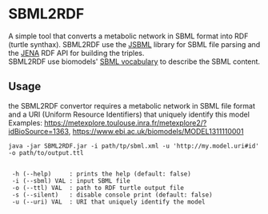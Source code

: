 # SBML2RDF

A simple tool that converts a metabolic network in SBML format into RDF (turtle synthax).
SBML2RDF use the [JSBML](http://sbml.org/Software/JSBML) library for SBML file parsing and the [JENA](https://jena.apache.org/documentation/rdf/index.html) RDF API for building the triples.  
SBML2RDF use biomodels' [SBML vocabulary](https://registry.identifiers.org/registry/biomodels.vocabulary) to describe the SBML content.


## Usage

the SBML2RDF convertor requires a metabolic network in SBML file format and a URI (Uniform Resource Identifiers) that uniquely identify this model
Examples: https://metexplore.toulouse.inra.fr/metexplore2/?idBioSource=1363, https://www.ebi.ac.uk/biomodels/MODEL1311110001

```
java -jar SBML2RDF.jar -i path/tp/sbml.xml -u 'http://my.model.uri#id' -o path/to/output.ttl


 -h (--help)     : prints the help (default: false)
 -i (--sbml) VAL : input SBML file
 -o (--ttl) VAL  : path to RDF turtle output file
 -s (--silent)   : disable console print (default: false)
 -u (--uri) VAL  : URI that uniquely identify the model
```


